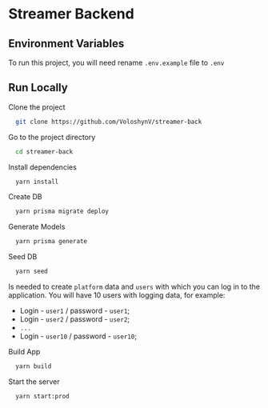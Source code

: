 # Streamer Backend

## Environment Variables

To run this project, you will need rename `.env.example` file to `.env`

## Run Locally

Clone the project

```bash
  git clone https://github.com/VoloshynV/streamer-back
```

Go to the project directory

```bash
  cd streamer-back
```

Install dependencies

```bash
  yarn install
```

Create DB

```bash
  yarn prisma migrate deploy
```

Generate Models

```bash
  yarn prisma generate
```

Seed DB

```bash
  yarn seed
```

Іs needed to create `platform` data and `users` with which you can log in to the application.
You will have 10 users with logging data, for example:

- Login - `user1` / password - `user1`;
- Login - `user2` / password - `user2`;
- `...`
- Login - `user10` / password - `user10`;

Build App

```bash
  yarn build
```

Start the server

```bash
  yarn start:prod
```
